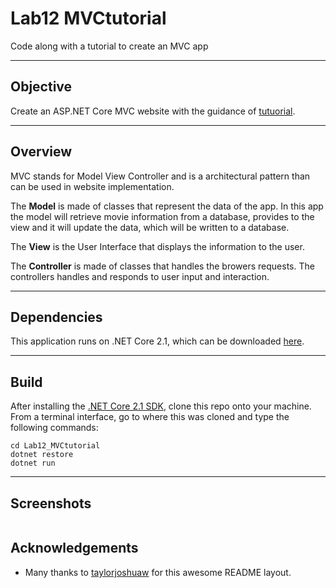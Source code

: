 # Lab12 MVCtutorial
Code along with a tutorial to create an MVC app

---
## Objective
Create an ASP.NET Core MVC website with the guidance of [tutuorial](https://docs.microsoft.com/en-us/aspnet/core/tutorials/first-mvc-app/start-mvc?tabs=aspnetcore2x&view=aspnetcore-2.1).

---
## Overview
MVC stands for Model View Controller and is a architectural pattern than can be used
in website implementation.  

The **Model** is made of classes that represent the data of the app.
In this app the model will retrieve movie information from a database, provides to
the view and it will update the data, which will be written to a database.

The **View** is the User Interface that displays the information to the user.

The **Controller** is made of classes that handles the browers requests.
The controllers handles and responds to user input and interaction.

---
## Dependencies
This application runs on .NET Core 2.1, which can be downloaded [here](https://www.microsoft.com/net/download/macos).

---
## Build
After installing the [.NET Core 2.1 SDK](https://www.microsoft.com/net/download/macos), clone this repo onto your machine. From a terminal interface, go to where this was cloned and type the following commands:

```
cd Lab12_MVCtutorial
dotnet restore
dotnet run
```
---

## Screenshots

![]()


## Acknowledgements
- Many thanks to [taylorjoshuaw](https://github.com/taylorjoshuaw) 
for this awesome README layout.